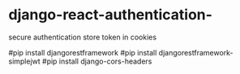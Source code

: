 # django-react-authentication-
secure authentication store token in cookies


#pip install djangorestframework
#pip install djangorestframework-simplejwt
#pip install django-cors-headers
